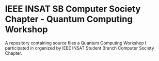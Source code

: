 # IEEE INSAT SB Computer Society Chapter - Quantum Computing Workshop
A repository containing source files a Quantum Computing Workshop I participated in organized by IEEE INSAT Student Branch Computer Society Chapter.
